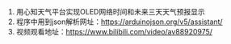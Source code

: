 1. 用心知天气平台实现OLED网络时间和未来三天天气预报显示
2. 程序中用到json解析网址：https://arduinojson.org/v5/assistant/
3. 视频观看地址：https://www.bilibili.com/video/av88920975/